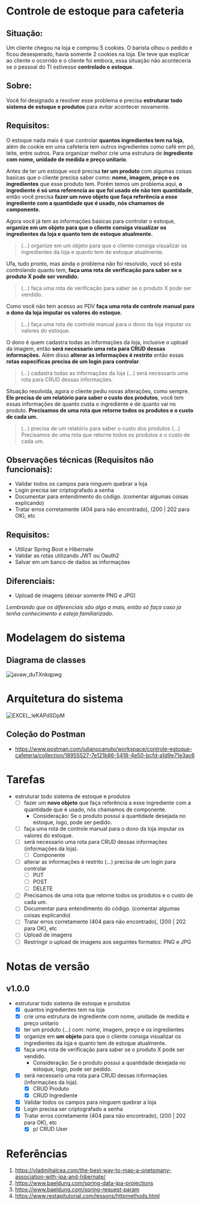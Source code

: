 # Controle de estoque para cafeteria

## Situação:

Um cliente chegou na loja e comprou 5 cookies. O barista olhou o pedido e ficou desesperado, havia somente 2 cookies na loja.
Ele teve que explicar ao cliente o ocorrido e o cliente foi embora, essa situação não aconteceria se o pessoal do TI estivesse **controlado o estoque**.

## Sobre:

Você foi designado a resolver esse problema e precisa **estruturar todo sistema de estoque e produtos** para evitar acontecer novamente.

## Requisitos:

O estoque nada mais é que controlar **quantos ingredientes tem na loja**, além de cookie em uma cafeteria tem outros ingredientes como café em pó, leite, entre outros.
Para organizar melhor crie uma estrutura de **ingrediente com nome, unidade de medida e preço unitario**.

Antes de ter um estoque você precisa **ter um produto** com algumas coisas basicas que o cliente precisa saber como: **nome, imagem, preço e os ingredientes** que esse produto tem. 
Porém temos um problema aqui, **o ingrediente é só uma referencia ao que foi usado ele não tem quantidade**, então você precisa **fazer um novo objeto que faça referência a esse ingrediente com a quantidade que é usado, nós chamamos de componente.**

Agora você já tem as informações basicas para controlar o estoque, **organize em um objeto para que o cliente consiga visualizar os ingredientes da loja e quanto tem de estoque atualmente.**

> (...) organize em um objeto para que o cliente consiga visualizar os ingredientes da loja e quanto tem de estoque atualmente.

Ufa, tudo pronto, mas ainda o problema não foi resolvido, você só esta controlando quanto tem, **faça uma rota de verificação para saber se o produto X pode ser vendido.** 

> (...) faça uma rota de verificação para saber se o produto X pode ser vendido.

Como você não tem acesso ao PDV **faça uma rota de controle manual para o dono da loja imputar os valores do estoque.**

> (...) faça uma rota de controle manual para o dono da loja imputar os valores do estoque.

O dono é quem cadastra todas as informações da loja, inclusive o upload da imagem, então **será necessario uma rota para CRUD dessas informações.**
Além disso **alterar as informações é restrito** então essas **rotas especificas precisa de um login para controlar**.

> (...) cadastra todas as informações da loja (...) será necessario uma rota para CRUD dessas informações.

Situação resolvida, agora o cliente pediu novas alterações, como sempre. **Ele precisa de um relatório para saber o custo dos produtos**, você tem essas informações de quanto custa o ingrediente e de quanto vai no produto.
**Precisamos de uma rota que retorne todos os produtos e o custo de cada um.**

> (...) precisa de um relatório para saber o custo dos produtos
> (...) Precisamos de uma rota que retorne todos os produtos e o custo de cada um.
## Observações técnicas (Requisitos não funcionais):
- Validar todos os campos para ninguem quebrar a loja
- Login precisa ser criptografado a senha
- Documentar para entendimento do código. (comentar algumas coisas explicando)
- Tratar erros corretamente (404 para não encontrado), (200 | 202 para OK), etc

## Requisitos:
- Utilizar Spring Boot e Hibernate
- Validar as rotas utilizando JWT ou Oauth2
- Salvar em um banco de dados as informações

## Diferenciais:
- Upload de imagens (deixar somente PNG e JPG)

*Lembrando que os diferenciais são algo a mais, então só faça caso ja tenha conhecimento e esteja familiarizado.*

# Modelagem do sistema
## Diagrama de classes
![javaw_duTXnkqpwg](https://user-images.githubusercontent.com/17866411/147786179-71ff7ae6-8302-4c75-b8ee-f40ed57688c4.png)

# Arquitetura do sistema
![EXCEL_IeKAPdSDpM](https://user-images.githubusercontent.com/17866411/147827466-1600b17b-003f-441e-b22f-b8dd6e3cf451.png)

## Coleção do Postman
- https://www.postman.com/julianocanuto/workspace/controle-estoque-cafeteria/collection/18955527-7e121b86-5418-4e50-bcfd-a1d9e71e3ac6
# Tarefas

- estruturar todo sistema de estoque e produtos
  - [ ] fazer um **novo objeto** que faça referência a esse ingrediente com a quantidade que é usado, nós chamamos de componente.
    - Consideração: Se o produto possui a quantidade desejada no estoque, logo, pode ser pedido.
  - [ ] faça uma rota de controle manual para o dono da loja imputar os valores do estoque.
  - [ ] será necessario uma rota para CRUD dessas informações (informações da loja).
    - [ ] Componente
  - [ ] alterar as informações é restrito (...) precisa de um login para controlar
    - [ ] PUT
    - [ ] POST
    - [ ] DELETE
  - [ ] Precisamos de uma rota que retorne todos os produtos e o custo de cada um.
  - [ ] Documentar para entendimento do código. (comentar algumas coisas explicando)
  - [ ] Tratar erros corretamente (404 para não encontrado), (200 | 202 para OK), etc
  - [ ] Upload de imagens 
  - [ ] Restringir o upload de imagens aos seguintes formatos: PNG e JPG

# Notas de versão
## v1.0.0
- estruturar todo sistema de estoque e produtos
  - [x] quantos ingredientes tem na loja
  - [x] crie uma estrutura de ingrediente com nome, unidade de medida e preço unitario
  - [x] ter um produto (...) com: nome, imagem, preço e os ingredientes
  - [x] organize em **um objeto** para que o cliente consiga visualizar os ingredientes da loja e quanto tem de estoque atualmente.
  - [x] faça uma rota de verificação para saber se o produto X pode ser vendido.
    - Consideração: Se o produto possui a quantidade desejada no estoque, logo, pode ser pedido.
  - [x] será necessario uma rota para CRUD dessas informações (informações da loja).
    - [x] CRUD Produto
    - [x] CRUD Ingrediente
  - [x] Validar todos os campos para ninguem quebrar a loja
  - [x] Login precisa ser criptografado a senha
  - [x] Tratar erros corretamente (404 para não encontrado), (200 | 202 para OK), etc
    - [x] p/ CRUD User

# Referências

1. https://vladmihalcea.com/the-best-way-to-map-a-onetomany-association-with-jpa-and-hibernate/
2. https://www.baeldung.com/spring-data-jpa-projections
3. https://www.baeldung.com/spring-request-param
4. https://www.restapitutorial.com/lessons/httpmethods.html

